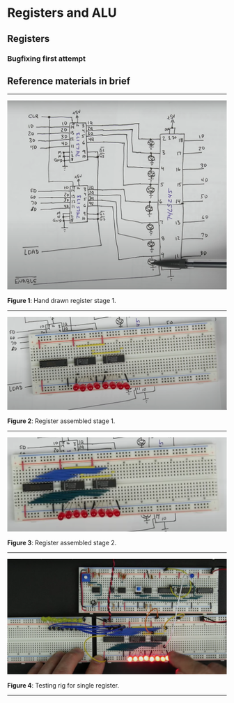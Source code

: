 
# Registers and ALU

## Registers

### Bugfixing first attempt



## Reference materials in brief

---

![Hand drawn register stage 1](./register_hand_drawn_stage_01.png "Hand drawn register stage 1.")

**Figure 1**: Hand drawn register stage 1.


---

![Register assembled stage 1](./register_assembled_stage_01.png "Register assembled stage 1.")

**Figure 2**: Register assembled stage 1.

---

![Register assembled stage 2](./register_assembled_stage_02.png "Register assembled stage 2.")

**Figure 3**: Register assembled stage 2.

---

![Testing rig for single register](./testing_rig_single_register.png "Testing rig for single register.")

**Figure 4**: Testing rig for single register.

---

